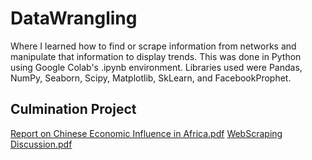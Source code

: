 # DataWrangling

Where I learned how to find or scrape information from networks and manipulate that information to display trends. This was done in Python using Google Colab's .ipynb environment. Libraries used were Pandas, NumPy, Seaborn, Scipy, Matplotlib, SkLearn, and FacebookProphet. 

## Culmination Project
[Report on Chinese Economic Influence in Africa.pdf](https://github.com/1anza/DataWrangling/files/10339173/Report.on.Chinese.Economic.Influence.in.Africa.pdf)
[WebScraping Discussion.pdf](https://github.com/1anza/DataWrangling/files/10339174/WebScraping.Discussion.pdf)
